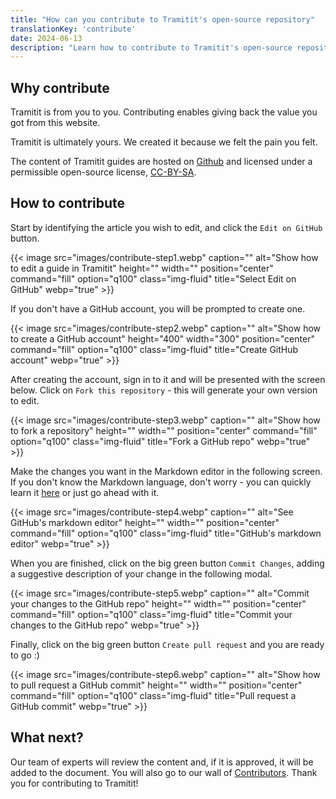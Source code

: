 ```yaml
---
title: "How can you contribute to Tramitit's open-source repository"
translationKey: 'contribute'
date: 2024-06-13
description: "Learn how to contribute to Tramitit's open-source repository using GitHub commit and pull request mechanisms"
---
```


## Why contribute

Tramitit is from you to you. Contributing enables giving back the value you got from this website.

Tramitit is ultimately yours. We created it because we felt the pain you felt.

The content of Tramitit guides are hosted on [Github](https://github.com/tramitit/guides) and licensed under a permissible
open-source license, [CC-BY-SA](4.0https://creativecommons.org/licenses/by-sa/4.0/).

## How to contribute

Start by identifying the article you wish to edit, and click the `Edit on GitHub` button.

{{< image src="images/contribute-step1.webp" caption="" alt="Show how to edit a guide in Tramitit" height="" width="" position="center" command="fill" option="q100" class="img-fluid" title="Select Edit on GitHub" webp="true" >}}

If you don't have a GitHub account, you will be prompted to create one.

{{< image src="images/contribute-step2.webp" caption="" alt="Show how to create a GitHub account" height="400" width="300" position="center" command="fill" option="q100" class="img-fluid" title="Create GitHub account" webp="true" >}}

After creating the account, sign in to it and will be presented with the screen below. Click on `Fork this repository` - this will generate your own version to edit.

{{< image src="images/contribute-step3.webp" caption="" alt="Show how to fork a repository" height="" width="" position="center" command="fill" option="q100" class="img-fluid" title="Fork a GitHub repo" webp="true" >}}

Make the changes you want in the Markdown editor in the following screen. If you don't know the Markdown language, don't worry - you can quickly learn it [here](https://docs.github.com/en/get-started/writing-on-github/getting-started-with-writing-and-formatting-on-github/basic-writing-and-formatting-syntax) or just go ahead with it.

{{< image src="images/contribute-step4.webp" caption="" alt="See GitHub's markdown editor" height="" width="" position="center" command="fill" option="q100" class="img-fluid" title="GitHub's markdown editor" webp="true" >}}

When you are finished, click on the big green button `Commit Changes`, adding a suggestive description of your change in the following modal.

{{< image src="images/contribute-step5.webp" caption="" alt="Commit your changes to the GitHub repo" height="" width="" position="center" command="fill" option="q100" class="img-fluid" title="Commit your changes to the GitHub repo" webp="true" >}}

Finally, click on the big green button `Create pull request` and you are ready to go :)

{{< image src="images/contribute-step6.webp" caption="" alt="Show how to pull request a GitHub commit" height="" width="" position="center" command="fill" option="q100" class="img-fluid" title="Pull request a GitHub commit" webp="true" >}}

## What next?

Our team of experts will review the content and, if it is approved, it will be added to the document. You will also go to our wall of [Contributors](/authors/). Thank you for contributing to Tramitit!

